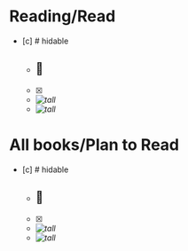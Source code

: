 # Reading/Read
- [c] # hidable
  - ## 📔
  - [x] 
  - <i>![tall](1%20notes/11%20media/ʒ%20Book%20Backend#Read)</i>
  - <i>![tall](1%20notes/11%20media/ʒ%20Book%20Backend#Currently%20Reading)</i>

# All books/Plan to Read

- [c] # hidable
  - ## 📔
  - [x] 
  - <i>![tall](1%20notes/11%20media/ʒ%20Book%20Backend#All%20Books)</i>
  - <i>![tall](1%20notes/11%20media/ʒ%20Book%20Backend#Plan%20to%20Read)</i>

